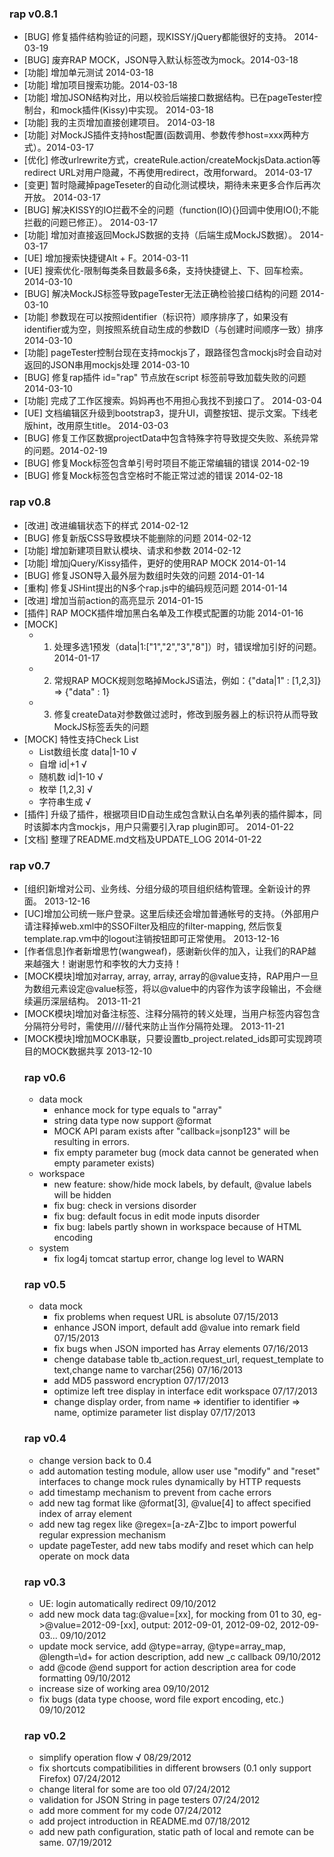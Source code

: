 ### rap v0.8.1 ###
* [BUG] 修复插件结构验证的问题，现KISSY/jQuery都能很好的支持。 2014-03-19
* [BUG] 废弃RAP MOCK，JSON导入默认标签改为mock。2014-03-18
* [功能] 增加单元测试 2014-03-18
* [功能] 增加项目搜索功能。2014-03-18
* [功能] 增加JSON结构对比，用以校验后端接口数据结构。已在pageTester控制台，和mock插件(Kissy)中实现。 2014-03-18
* [功能] 我的主页增加直接创建项目。 2014-03-18
* [功能] 对MockJS插件支持host配置(函数调用、参数传参host=xxx两种方式）。2014-03-17
* [优化] 修改urlrewrite方式，createRule.action/createMockjsData.action等redirect URL对用户隐藏，不再使用redirect，改用forward。 2014-03-17
* [变更] 暂时隐藏掉pageTeseter的自动化测试模块，期待未来更多合作后再次开放。 2014-03-17
* [BUG] 解决KISSY的IO拦截不全的问题（function(IO){}回调中使用IO();不能拦截的问题已修正）。 2014-03-17
* [功能] 增加对直接返回MockJS数据的支持（后端生成MockJS数据）。 2014-03-17
* [UE] 增加搜索快捷键Alt + F。2014-03-11
* [UE] 搜索优化-限制每类条目数最多6条，支持快捷键上、下、回车检索。 2014-03-10
* [BUG] 解决MockJS标签导致pageTester无法正确检验接口结构的问题 2014-03-10
* [功能] 参数现在可以按照identifier（标识符）顺序排序了，如果没有identifier或为空，则按照系统自动生成的参数ID（与创建时间顺序一致）排序 2014-03-10
* [功能] pageTester控制台现在支持mockjs了，跟路径包含mockjs时会自动对返回的JSON串用mockjs处理 2014-03-10
* [BUG] 修复rap插件 id="rap" 节点放在script 标签前导致加载失败的问题 2014-03-10
* [功能] 完成了工作区搜索。妈妈再也不用担心我找不到接口了。 2014-03-04
* [UE] 文档编辑区升级到bootstrap3，提升UI，调整按钮、提示文案。下线老版hint，改用原生title。 2014-03-03
* [BUG] 修复工作区数据projectData中包含特殊字符导致提交失败、系统异常的问题。2014-02-19
* [BUG] 修复Mock标签包含单引号时项目不能正常编辑的错误 2014-02-19
* [BUG] 修复Mock标签包含空格时不能正常过滤的错误 2014-02-18

### rap v0.8 ###
* [改进] 改进编辑状态下的样式 2014-02-12
* [BUG] 修复新版CSS导致模块不能删除的问题 2014-02-12
* [功能] 增加新建项目默认模块、请求和参数 2014-02-12
* [功能] 增加jQuery/Kissy插件，更好的使用RAP MOCK 2014-01-14
* [BUG] 修复JSON导入最外层为数组时失效的问题 2014-01-14
* [重构] 修复JSHint提出的N多个rap.js中的编码规范问题 2014-01-14
* [改进] 增加当前action的高亮显示 2014-01-15
* [插件] RAP MOCK插件增加黑白名单及工作模式配置的功能 2014-01-16
* [MOCK]
    * 1. 处理多选1预发（data|1:["1","2","3","8"]）时，错误增加引好的问题。 2014-01-17
    * 2. 常规RAP MOCK规则忽略掉MockJS语法，例如：{"data|1" : [1,2,3]} => {"data" : 1}
    * 3. 修复createData对参数做过滤时，修改到服务器上的标识符从而导致MockJS标签丢失的问题
* [MOCK] 特性支持Check List
    * List数组长度 data|1-10 √
    * 自增     id|+1     √
    * 随机数   id|1-10   √
    * 枚举     [1,2,3]   √
    * 字符串生成         √
* [插件] 升级了插件，根据项目ID自动生成包含默认白名单列表的插件脚本，同时该脚本内含mockjs，用户只需要引入rap plugin即可。 2014-01-22
* [文档] 整理了README.md文档及UPDATE_LOG 2014-01-22
### rap v0.7 ###
* [组织]新增对公司、业务线、分组分级的项目组织结构管理。全新设计的界面。 2013-12-16
* [UC]增加公司统一账户登录。这里后续还会增加普通帐号的支持。（外部用户请注释掉web.xml中的SSOFilter及相应的filter-mapping, 然后恢复template.rap.vm中的logout注销按钮即可正常使用。 2013-12-16
* [作者信息]作者新增思竹(wangweaf)，感谢新伙伴的加入，让我们的RAP越来越强大！谢谢思竹和李牧的大力支持！
* [MOCK模块]增加对array<number>, array<string>, array<object>, array<boolean>的@value支持，RAP用户一旦为数组元素设定@value标签，将以@value中的内容作为该字段输出，不会继续遍历深层结构。 2013-11-21
* [MOCK模块]增加对备注标签、注释分隔符的转义处理，当用户标签内容包含分隔符分号时，需使用////替代来防止当作分隔符处理。 2013-11-21
* [MOCK模块]增加MOCK串联，只要设置tb_project.related_ids即可实现跨项目的MOCK数据共享 2013-12-10

### rap v0.6 ###
* data mock
    * enhance mock for type equals to "array<string>"
    * string data type now support @format
    * MOCK API param exists after "callback=jsonp123" will be resulting in errors.
    * fix empty parameter bug (mock data cannot be generated when empty parameter exists)
* workspace
    * new feature: show/hide mock labels, by default, @value labels will be hidden
    * fix bug: check in versions disorder
    * fix bug: default focus in edit mode inputs disorder
    * fix bug: labels partly shown in workspace because of HTML encoding
* system
    * fix log4j tomcat startup error, change log level to WARN
### rap v0.5 ###
* data mock
    * fix problems when request URL is absolute 07/15/2013
    * enhance JSON import, default add @value into remark field 07/15/2013
    * fix bugs when JSON imported has Array<xxx> elements 07/16/2013
    * chenge database table tb_action.request_url, request_template to text,change name to varchar(256) 07/16/2013
    * add MD5 password encryption 07/17/2013
    * optimize left tree display in interface edit workspace 07/17/2013
    * change display order, from name => identifier to identifier => name, optimize parameter list display 07/17/2013

### rap v0.4 ###
* change version back to 0.4
* add automation testing module, allow user use "modify" and "reset" interfaces to change mock rules dynamically by HTTP requests
* add timestamp mechanism to prevent from cache errors
* add new tag format like @format[3], @value[4] to affect specified index of array element
* add new tag regex like @regex=[a-zA-Z]bc to import powerful regular expression mechanism
* update pageTester, add new tabs modify and reset which can help operate on mock data

### rap v0.3 ###
* UE: login automatically redirect 09/10/2012
* add new mock data tag:@value=[xx], for mocking from 01 to 30, eg->@value=2012-09-[xx], output: 2012-09-01, 2012-09-02, 2012-09-03...  09/10/2012
* update mock service, add @type=array, @type=array_map, @length=\d+ for action description, add new _c callback  09/10/2012
* add @code @end support for action description area for code formatting  09/10/2012
* increase size of working area  09/10/2012
* fix bugs (data type choose, word file export encoding, etc.)  09/10/2012

### rap v0.2 ###
* simplify operation flow √ 08/29/2012
* fix shortcuts compatibilities in different browsers (0.1 only support Firefox)  07/24/2012
* change literal for some are too old 07/24/2012
* validation for JSON String in page testers 07/24/2012
* add more comment for my code 07/24/2012
* add project introduction in README.md 07/18/2012
* add new path configuration, static path of local and remote can be same. 07/19/2012
